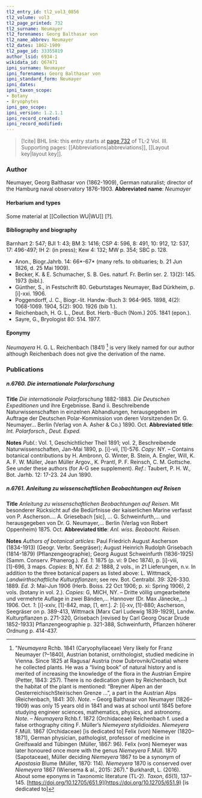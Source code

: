 ```yaml
---
tl2_entry_id: tl2_vol3_0856
tl2_volume: vol3
tl2_page_printed: 732
tl2_surname: Neumayer
tl2_forenames: Georg Balthasar von
tl2_name_abbrev: Neumayer
tl2_dates: 1862-1909
tl2_page_id: 33355819
author_lsid: 6934-1
wikidata_id: Q67471
ipni_surname: Neumayer
ipni_forenames: Georg Balthasar von
ipni_standard_form: Neumayer
ipni_dates: 
ipni_taxon_scope: 
- Botany
- Bryophytes
ipni_geo_scope: 
ipni_version: 1.2.1.1
ipni_record_created: 
ipni_record_modified:
---
```



> [!cite] BHL link: this entry starts at [page 732](https://www.biodiversitylibrary.org/page/33355819) of TL-2 Vol. III.
> Supporting pages: [[Abbreviations|abbreviations]], [[Layout key|layout key]].

### Author

Neumayer, Georg Balthasar von (1862-1909), German naturalist; director of the Hamburg naval observatory 1876-1903. 
**Abbreviated name**: *Neumayer*

#### Herbarium and types

Some material at [[Collection WU|WU]] \[?\].

#### Bibliography and biography

Barnhart 2: 547; BJI 1: 43; BM 3: 1416; CSP 4: 596, 8: 491, 10: 912, 12: 537, 17: 496-497; IH 2: (in press); Kew 4: 132; MW p. 354; SBC p. 128.
- Anon., Biogr.Jahrb. 14: 66\*-67\* (many refs. to obituaries; b. 21 Jun 1826, d. 25 Mai 1909).
- Becker, K. & E. Schumacher, S. B. Ges. naturf. Fr. Berlin ser. 2. 13(2): 145. 1973 (bibl.).
- Günther, S., in Festschrift 80. Geburtstages Neumayer, Bad Dürkheim, p. \[i\]-xxi. 1906.
- Poggendorff, J. C., Biogr.-lit. Handw.-Buch 3: 964-965. 1898, 4(2): 1068-1069. 1904, 5(2): 900. 1926 (bib 1.).
- Reichenbach, H. G. L., Deut. Bot. Herb.-Buch (Nom.) 205. 1841 (epon.).
- Sayre, G., Bryologist 80: 514. 1977.

#### Eponymy

*Neumayera* H. G. L. Reichenbach (1841) [^1] is very likely named for our author although Reichenbach does not give the derivation of the name.

### Publications

##### n.6760. Die internationale Polarforschung

**Title**
*Die internationale Polarforschung* 1882-1883. *Die Deutschen Expeditionen* und ihre Ergebnisse. Band ii. Beschreibende Naturwissenschaften in einzelnen Abhandlungen, herausgegeben im Auftrage der Deutschen Polar-Kommission von deren Vorsitzenden Dr. G. Neumayer... Berlin (Verlag von A. Asher & Co.) 1890. Oct.
**Abbreviated title**: *Int. Polarforsch., Deut. Exped.*

**Notes**
*Publ*.: Vol. 1, Geschichtlicher Theil 1891; vol. 2, Beschreibende Naturwissenschaften, Jan-Mai 1890, p. \[i\]-vii, \[1\]-576. *Copy*: NY. – Contains botanical contributions by H. Ambronn, G. Winter, B. Stein, A. Engler, Will, K. A. F. W. Müller, Jean Müller Argov., K. Prantl, P. F. Reinsch, C. M. Gottsche. See under these authors (for A-G see supplement).
*Ref*.: Taubert, P. H. W., Bot. Jarhb. 12: 17-23. 24 Jun 1890.

##### n.6761. Anleitung zu wissenschaftlichen Beobachtungen auf Reisen

**Title**
*Anleitung zu wissenschaftlichen Beobachtungen auf Reisen*. Mit besonderer Rücksicht auf die Bedürfnisse der kaiserlichen Marine verfasst von P. Ascherson.... A. Griesebach \[sic\], ... G. Schweinfurth,... und herausgegeben von Dr. G. Neumayer,... Berlin (Verlag von Robert Oppenheim) 1875. Oct.
**Abbreviated title**: *Anl. wiss. Beobacht. Reisen*.

**Notes**
*Authors of botanical articles*: Paul Friedrich August Ascherson (1834-1913) (Geogr. Verbr. Seegräser); August Heinrich Rudolph Grisebach (1814-1879) (Pflanzengeographie); Georg August Schweinfurth (1836-1925) (Samm. Conserv. Phanerog.).
*Ed. 1*: 1875 (p. vi: 9 Dec 1874), p. \[i\]-viii, \[1\]-696, 3 maps. *Copies*: B, NY.
*Ed. 2*: 1888, 2 vols., in 21 Lieferungen, n.v. In addition to the three botanical papers as listed above: L. Wittmack, *Landwirthschaftliche Kulturpflanzen*; see rev. Bot. Centralbl. 39: 326-330. 1889.
*Ed. 3*: Mai-Jun 1906 (Herb. Boiss. 22 Oct 1906; p. xi: Spring 1906), 2 vols. (botany in vol. 2.). *Copies*: G, MICH, NY. – Dritte völlig umgearbeitete und vermehrte Auflage in zwei Bänden,... Hannover (Dr. Max Jänecke,...) 1906. Oct.
*1*: \[i\]-xxiv, \[1\]-842, map, \[1, err.\].
*2*: \[i\]-xv, \[1\]-880; Ascherson, Seegräser on p. 389-413, Wittmack \[Marx Carl Ludewig 1839-1929\], Landw. Kulturpflanzen p. 271-320, Grisebach \[revised by Carl Georg Oscar Drude 1852-1933\] Pflanzengeographie p. 321-388, Schweinfurth, Pflanzen höherer Ordnung p. 414-437.

[^1]: "*Neumayera* Rchb. 1841 (Caryophyllaceae) Very likely for Franz Neumayer (?–1840), Austrian botanist, ornithologist, studied medicine in Vienna. Since 1825 at Ragusa/ Austria (now Dubrovnik/Croatia) where he collected plants. He was a “living book” of natural history and is merited of increasing the knowledge of the flora in the Austrian Empire (Petter, 1843: 257). There is no dedication given by Reichenbach, but the habitat of the plant is mentioned: “Breyner Alpen an der OesterreichischSteirischen Grenze ...”, a part in the Austrian Alps (Reichenbach, 1841: 30). 
*Note*. – Georg Balthasar von Neumayer (1826–1909) was only 15 years old in 1841 and was at school until 1845 before studying engineer sciences, mathematics, physics, and astronomy. 
*Note*. – *Neumayera* Rchb.f. 1872 (Orchidaceae) Reichenbach f. used a false orthography citing F. Müller’s *Niemeyera stylidioides*. 
*Niemeyera* F.Müll. 1867 (Orchidaceae) \[is dedicated to\] Felix (von) Niemeyer (1820–1871), German physician, pathologist, professor of medicine in Greifswald and Tübingen (Müller, 1867: 96). Felix (von) Niemeyer was later honoured once more with the genus *Niemeyera* F.Müll. 1870 (Sapotaceae), Müller deciding *Niemeyera* 1867 to be a synonym of *Apostasia* Blume (Müller, 1870: 114). *Niemeyera* 1870 is conserved over *Niemeyera* 1867 (Wiersema & al., 2015: 267)."
Burkhardt, L. (2016). About some eponyms in Taxonomic literature (TL-2). _Taxon_, _65_(1), 137–145. [https://doi.org/10.12705/651.9](https://doi.org/10.12705/651.9)
\[is dedicated to\] 

